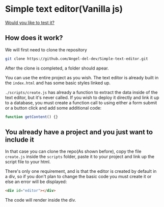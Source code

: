 # Simple text editor(Vanilla js)

[Would you like to test it?](https://angel-del-dev.github.io/Simple-text-editor/)

## How does it work?

We will first need to clone the repository

```bash
git clone https://github.com/Angel-del-dev/Simple-text-editor.git
```

After the clone is completed, a folder should apear.  
  
You can use the entire project as you wish. The text editor is already built in the `index.html` and has some basic styles linked up.  
  
`./scripts/create.js` has already a function to extract the data inside of the text editor, but it's never called. If you wish to deploy it directly and link it up to a database, you must create a function call to using either a form submit or a button click and add some additional code:   

```js
function getContent() {}
```

## You already have a project and you just want to include it

In that case you can clone the repo(As shown before), copy the file `create.js` inside the `scripts` folder, paste it to your project and link up the script file to your html.  

There's only one requirement, and is that the editor is created by default in a div, so if you don't plan to change the basic code you must create it or else an error will be displayed:

```html
<div id="editor"></div>
```

The code will render inside the div.
 
